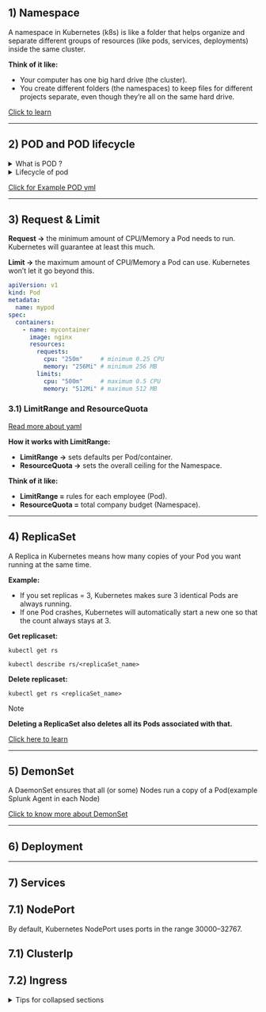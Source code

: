 ## 1) Namespace

A namespace in Kubernetes (k8s) is like a folder that helps organize and separate different groups of resources (like pods, services, deployments) inside the same cluster.

**Think of it like:**

*	Your computer has one big hard drive (the cluster).
*	You create different folders (the namespaces) to keep files for different projects separate, even though they’re all on the same hard drive.

[Click to learn](https://kubernetes.io/docs/concepts/overview/working-with-objects/namespaces/)

-----

## 2) POD and POD lifecycle

<details>

<summary>What is POD ?</summary>

**Simple words:**

A Pod is like a small box that holds one or more containers.

- The containers in the box share the same address and storage.
- Kubernetes starts, stops, and moves the whole box as one thing.

**Technical explanation:**

A Pod is Kubernetes’ smallest deployable unit: one or more containers that run together on the same node, sharing the IP/ports, localhost network, and optional volumes. They’re scheduled, scaled, and restarted as a single unit.

</details>

<details>

<summary>Lifecycle of pod</summary>

[Click here to learn about Lifecycle](PDF/LifeCycle_of_POD.pdf)


> [!NOTE]
>
> CrashLoopBackOff is the one important lifecycle of POD
>
> [Click here to learn about CrashLoopBackOff](readMe/CrashLoopBackOff-README-section.md)

</details>

[Click for Example POD yml](Doc/resources/Create_pod.yml)

------
## 3) Request & Limit

**Request →** the minimum amount of CPU/Memory a Pod needs to run. Kubernetes will guarantee at least this much.

**Limit →** the maximum amount of CPU/Memory a Pod can use. Kubernetes won’t let it go beyond this.
```yaml
apiVersion: v1
kind: Pod
metadata:
  name: mypod
spec:
  containers:
    - name: mycontainer
      image: nginx
      resources:
        requests:
          cpu: "250m"     # minimum 0.25 CPU
          memory: "256Mi" # minimum 256 MB
        limits:
          cpu: "500m"     # maximum 0.5 CPU
          memory: "512Mi" # maximum 512 MB
```
### 3.1) LimitRange and ResourceQuota
[Read more about yaml](Doc/readMe/K8s-Resource-Management-Full-README.md)

**How it works with LimitRange:**
*	**LimitRange →** sets defaults per Pod/container.
*	**ResourceQuota →** sets the overall ceiling for the Namespace.

**Think of it like:**
*	**LimitRange =** rules for each employee (Pod).
*	**ResourceQuota =** total company budget (Namespace).

------
## 4) ReplicaSet

A Replica in Kubernetes means how many copies of your Pod you want running at the same time.

**Example:**

*	If you set replicas = 3, Kubernetes makes sure 3 identical Pods are always running.
*	If one Pod crashes, Kubernetes will automatically start a new one so that the count always stays at 3.

**Get replicaset:**
```shell
kubectl get rs
```

```shell
kubectl describe rs/<replicaSet_name>
```

**Delete replicaset:**
```shell
kubectl get rs <replicaSet_name>
```

> [!NOTE]
>
> **Deleting a ReplicaSet also deletes all its Pods associated with that.**
>
> [Click here to learn](https://kubernetes.io/docs/concepts/workloads/controllers/replicaset/)


------
## 5) DemonSet
A DaemonSet ensures that all (or some) Nodes run a copy of a Pod(example Splunk Agent in each Node)

[Click to know more about DemonSet](Doc/readMe/DaemonSet-README.md)

------
## 6) Deployment



-----
## 7) Services

## 7.1) NodePort

By default, Kubernetes NodePort uses ports in the range 30000–32767.

## 7.1) ClusterIp

## 7.2) Ingress




<details>

<summary>Tips for collapsed sections</summary>

### You can add a header

You can add text within a collapsed section.

You can add an image or a code block, too.

```ruby
   puts "Hello World"
```



------
## K8 commands
[Cheat sheet](https://spacelift.io/blog/kubernetes-cheat-sheet)

[Click to know more about Commands](Doc/General.md)